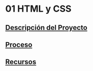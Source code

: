 # 01 HTML y CSS

## [Descripción del Proyecto](markdown/descripcion.md)

## [Proceso](markdown/proceso.md)

## [Recursos](markdown/recursos.md)


